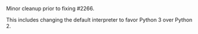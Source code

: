 Minor cleanup prior to fixing #2266.

This includes changing the default interpreter to favor Python 3
over Python 2.
